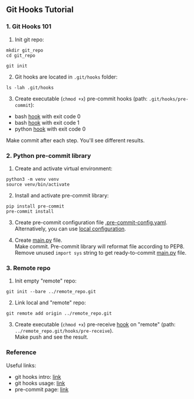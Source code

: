 ## Git Hooks Tutorial

### 1. Git Hooks 101

1) Init git repo:
```shell script
mkdir git_repo
cd git_repo

git init
```

2) Git hooks are located in `.git/hooks` folder:
```shell script
ls -lah .git/hooks
```

3) Create executable (`chmod +x`) pre-commit hooks (path: `.git/hooks/pre-commit`):
 - bash [hook](https://github.com/dayyass/git_hooks_is_all_you_need/blob/main/hooks/pre-commit.good) with exit code 0
 - bash [hook](https://github.com/dayyass/git_hooks_is_all_you_need/blob/main/hooks/pre-commit.bad) with exit code 1
 - python [hook](https://github.com/dayyass/git_hooks_is_all_you_need/blob/main/hooks/pre-commit.good.py) with exit code 0

Make commit after each step. You'll see different results.

### 2. Python pre-commit library

1) Create and activate virtual environment:
```shell script
python3 -m venv venv
source venv/bin/activate
```

2) Install and activate pre-commit library:
```shell script
pip install pre-commit
pre-commit install
```

3) Create pre-commit configuration file [.pre-commit-config.yaml](https://github.com/dayyass/git_hooks_is_all_you_need/blob/main/.pre-commit-config.yaml).<br>
Alternatively, you can use [local configuration](https://github.com/dayyass/git_hooks_is_all_you_need/blob/main/.pre-commit-config_local.yaml).


4) Create [main.py](https://github.com/dayyass/git_hooks_is_all_you_need/blob/main/main_before_hooks.py) file.<br>
Make commit. Pre-commit library will reformat file according to PEP8.<br>
Remove unused `import sys` string to get ready-to-commit [main.py](https://github.com/dayyass/git_hooks_is_all_you_need/blob/main/main_after_hooks.py) file.

### 3. Remote repo

1) Init empty "remote" repo:
```shell script
git init --bare ../remote_repo.git
```

2) Link local and "remote" repo:
```shell script
git remote add origin ../remote_repo.git
```

3) Create executable (`chmod +x`) pre-receive [hook](https://github.com/dayyass/git_hooks_is_all_you_need/blob/main/hooks/pre-receive.good) on "remote" (path: `../remote_repo.git/hooks/pre-receive`).<br>
Make push and see the result.

### Reference
Useful links:
- git hooks intro: [link](https://githooks.com)
- git hooks usage: [link](https://git-scm.com/book/en/v2/Customizing-Git-Git-Hooks)
- pre-commit page: [link](https://pre-commit.com)
